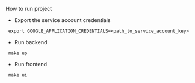 How to run project

- Export the service account credentials
```shell
 export GOOGLE_APPLICATION_CREDENTIALS=<path_to_service_account_key>
```

- Run backend
```shell
 make up
```

- Run frontend
```shell
 make ui
```

